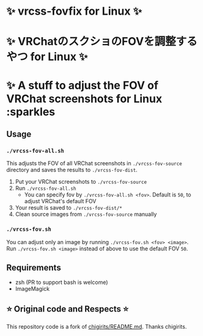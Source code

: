 # :sparkles: vrcss-fovfix for Linux :sparkles:
# :sparkles: VRChatのスクショのFOVを調整するやつ for Linux :sparkles:
# :sparkles: A stuff to adjust the FOV of VRChat screenshots for Linux :sparkles

## Usage

### `./vrcss-fov-all.sh`

This adjusts the FOV of all VRChat screenshots in `./vrcss-fov-source` directory and saves the results to `./vrcss-fov-dist`.

1. Put your VRChat screenshots to `./vrcss-fov-source`
2. Run `./vrcss-fov-all.sh`
    - You can specify fov by `./vrcss-fov-all.sh <fov>`. Default is `50`, to adjust VRChat's default FOV
3. Your result is saved to `./vrcss-fov-dist/*`
4. Clean source images from `./vrcss-fov-source` manually

### `./vrcss-fov.sh`

You can adjust only an image by running `./vrcss-fov.sh <fov> <image>`.
Run `./vrcss-fov.sh <image>` instead of above to use the default FOV `50`.

## Requirements

- zsh (PR to support bash is welcome)
- ImageMagick

## :star: Original code and Respects :star:

This repository code is a fork of [chigirits/README.md](https://gist.github.com/chigirits/55d6eed4396ed5da64878af2b43111ed).
Thanks chigirits.
